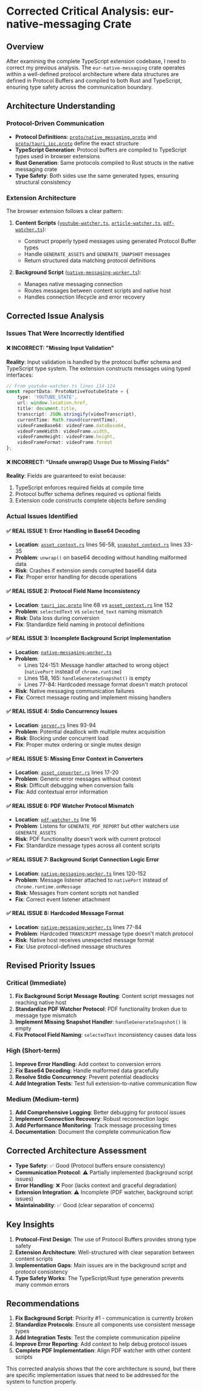 # Corrected Critical Analysis: eur-native-messaging Crate

## Overview

After examining the complete TypeScript extension codebase, I need to correct my previous analysis. The `eur-native-messaging` crate operates within a well-defined protocol architecture where data structures are defined in Protocol Buffers and compiled to both Rust and TypeScript, ensuring type safety across the communication boundary.

## Architecture Understanding

### Protocol-Driven Communication
- **Protocol Definitions**: [`proto/native_messaging.proto`](../../../proto/native_messaging.proto) and [`proto/tauri_ipc.proto`](../../../proto/tauri_ipc.proto) define the exact structure
- **TypeScript Generation**: Protocol buffers are compiled to TypeScript types used in browser extensions
- **Rust Generation**: Same protocols compiled to Rust structs in the native messaging crate
- **Type Safety**: Both sides use the same generated types, ensuring structural consistency

### Extension Architecture
The browser extension follows a clear pattern:

1. **Content Scripts** ([`youtube-watcher.ts`](../../../apps/extension/content-scripts/youtube-watcher/src/lib/youtube-watcher.ts), [`article-watcher.ts`](../../../apps/extension/content-scripts/article-watcher/src/lib/article-watcher.ts), [`pdf-watcher.ts`](../../../apps/extension/content-scripts/pdf-watcher/src/lib/pdf-watcher.ts)):
   - Construct properly typed messages using generated Protocol Buffer types
   - Handle `GENERATE_ASSETS` and `GENERATE_SNAPSHOT` messages
   - Return structured data matching protocol definitions

2. **Background Script** ([`native-messaging-worker.ts`](../../../apps/extension/background-script/src/lib/service-worker/native-messaging-worker.ts)):
   - Manages native messaging connection
   - Routes messages between content scripts and native host
   - Handles connection lifecycle and error recovery

## Corrected Issue Analysis

### Issues That Were Incorrectly Identified

#### ❌ INCORRECT: "Missing Input Validation"
**Reality**: Input validation is handled by the protocol buffer schema and TypeScript type system. The extension constructs messages using typed interfaces:

```typescript
// From youtube-watcher.ts lines 114-124
const reportData: ProtoNativeYoutubeState = {
    type: 'YOUTUBE_STATE',
    url: window.location.href,
    title: document.title,
    transcript: JSON.stringify(videoTranscript),
    currentTime: Math.round(currentTime),
    videoFrameBase64: videoFrame.dataBase64,
    videoFrameWidth: videoFrame.width,
    videoFrameHeight: videoFrame.height,
    videoFrameFormat: videoFrame.format
};
```

#### ❌ INCORRECT: "Unsafe unwrap() Usage Due to Missing Fields"
**Reality**: Fields are guaranteed to exist because:
1. TypeScript enforces required fields at compile time
2. Protocol buffer schema defines required vs optional fields
3. Extension code constructs complete objects before sending

### Actual Issues Identified

#### ✅ REAL ISSUE 1: Error Handling in Base64 Decoding
- **Location**: [`asset_context.rs`](../src/asset_context.rs) lines 56-58, [`snapshot_context.rs`](../src/snapshot_context.rs) lines 33-35
- **Problem**: `unwrap()` on base64 decoding without handling malformed data
- **Risk**: Crashes if extension sends corrupted base64 data
- **Fix**: Proper error handling for decode operations

#### ✅ REAL ISSUE 2: Protocol Field Name Inconsistency
- **Location**: [`tauri_ipc.proto`](../../../proto/tauri_ipc.proto) line 68 vs [`asset_context.rs`](../src/asset_context.rs) line 152
- **Problem**: `selectedText` vs `selected_text` naming mismatch
- **Risk**: Data loss during conversion
- **Fix**: Standardize field naming in protocol definitions

#### ✅ REAL ISSUE 3: Incomplete Background Script Implementation
- **Location**: [`native-messaging-worker.ts`](../../../apps/extension/background-script/src/lib/service-worker/native-messaging-worker.ts)
- **Problem**: 
  - Lines 124-151: Message handler attached to wrong object (`nativePort` instead of `chrome.runtime`)
  - Lines 158, 165: `handleGenerateSnapshot()` is empty
  - Lines 77-84: Hardcoded message format doesn't match protocol
- **Risk**: Native messaging communication failures
- **Fix**: Correct message routing and implement missing handlers

#### ✅ REAL ISSUE 4: Stdio Concurrency Issues
- **Location**: [`server.rs`](../src/server.rs) lines 93-94
- **Problem**: Potential deadlock with multiple mutex acquisition
- **Risk**: Blocking under concurrent load
- **Fix**: Proper mutex ordering or single mutex design

#### ✅ REAL ISSUE 5: Missing Error Context in Converters
- **Location**: [`asset_converter.rs`](../src/asset_converter.rs) lines 17-20
- **Problem**: Generic error messages without context
- **Risk**: Difficult debugging when conversion fails
- **Fix**: Add contextual error information

#### ✅ REAL ISSUE 6: PDF Watcher Protocol Mismatch
- **Location**: [`pdf-watcher.ts`](../../../apps/extension/content-scripts/pdf-watcher/src/lib/pdf-watcher.ts) line 16
- **Problem**: Listens for `GENERATE_PDF_REPORT` but other watchers use `GENERATE_ASSETS`
- **Risk**: PDF functionality doesn't work with current protocol
- **Fix**: Standardize message types across all content scripts

#### ✅ REAL ISSUE 7: Background Script Connection Logic Error
- **Location**: [`native-messaging-worker.ts`](../../../apps/extension/background-script/src/lib/service-worker/native-messaging-worker.ts) lines 120-152
- **Problem**: Message listener attached to `nativePort` instead of `chrome.runtime.onMessage`
- **Risk**: Messages from content scripts not handled
- **Fix**: Correct event listener attachment

#### ✅ REAL ISSUE 8: Hardcoded Message Format
- **Location**: [`native-messaging-worker.ts`](../../../apps/extension/background-script/src/lib/service-worker/native-messaging-worker.ts) lines 77-84
- **Problem**: Hardcoded `TRANSCRIPT` message type doesn't match protocol
- **Risk**: Native host receives unexpected message format
- **Fix**: Use protocol-defined message structures

## Revised Priority Issues

### Critical (Immediate)
1. **Fix Background Script Message Routing**: Content script messages not reaching native host
2. **Standardize PDF Watcher Protocol**: PDF functionality broken due to message type mismatch
3. **Implement Missing Snapshot Handler**: `handleGenerateSnapshot()` is empty
4. **Fix Protocol Field Naming**: `selectedText` inconsistency causes data loss

### High (Short-term)
1. **Improve Error Handling**: Add context to conversion errors
2. **Fix Base64 Decoding**: Handle malformed data gracefully
3. **Resolve Stdio Concurrency**: Prevent potential deadlocks
4. **Add Integration Tests**: Test full extension-to-native communication flow

### Medium (Medium-term)
1. **Add Comprehensive Logging**: Better debugging for protocol issues
2. **Implement Connection Recovery**: Robust reconnection logic
3. **Add Performance Monitoring**: Track message processing times
4. **Documentation**: Document the complete communication flow

## Corrected Architecture Assessment

- **Type Safety**: ✅ Good (Protocol buffers ensure consistency)
- **Communication Protocol**: ⚠️ Partially implemented (background script issues)
- **Error Handling**: ❌ Poor (lacks context and graceful degradation)
- **Extension Integration**: ⚠️ Incomplete (PDF watcher, background script issues)
- **Maintainability**: ✅ Good (clear separation of concerns)

## Key Insights

1. **Protocol-First Design**: The use of Protocol Buffers provides strong type safety
2. **Extension Architecture**: Well-structured with clear separation between content scripts
3. **Implementation Gaps**: Main issues are in the background script and protocol consistency
4. **Type Safety Works**: The TypeScript/Rust type generation prevents many common errors

## Recommendations

1. **Fix Background Script**: Priority #1 - communication is currently broken
2. **Standardize Protocols**: Ensure all components use consistent message types
3. **Add Integration Tests**: Test the complete communication pipeline
4. **Improve Error Reporting**: Add context to help debug protocol issues
5. **Complete PDF Implementation**: Align PDF watcher with other content scripts

This corrected analysis shows that the core architecture is sound, but there are specific implementation issues that need to be addressed for the system to function properly.